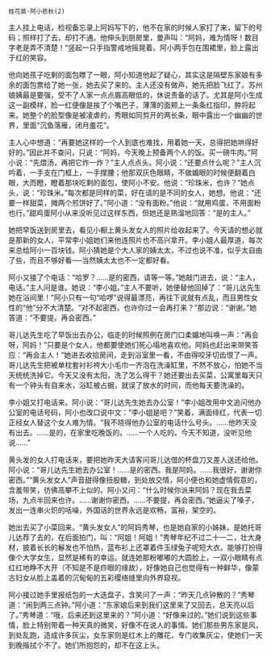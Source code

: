     桂花蒸·阿小悲秋(2) 

   主人挂上电话，检视备忘录上阿妈写下的，他不在家的时候人家打了来，留下的号码；照样打了去，却打不通。他伸头到厨房里，曼声叫：“阿妈，难为情呀！数目字老是弄不清楚！”竖起一只手指警戒地摇晃着。阿小两手包在围裙里，脸上露出于红的笑容。

   他向她孩子吃剩的面包瞟了一眼，阿小知道他起了疑心，其实这是隔壁东家娘有多余的面包票给了她一张，她去买了来的。主人还没有做声，她先把脸飞红了。苏州娘姨最是要强，受不了人家一点点眉高眼低的，休说责备的话了。尤其是阿小生成这一副模样，脸一红便像是挨了个嘴巴子，薄薄的面颊上一条条红指印，肿将起来。她整个的脸型像是被凌虐的，秀眼如同剪开的两长条，眼中露出一个幽幽的世界，里面“沉鱼落雁，闭月羞花”。

   主人心中想道：“再要她这样的一个人到底也难找，用着她一天，总得把她哄得好好的。”因此并不查问，只说：“阿妈，今天晚上预备两个人的饭。买一磅牛肉。”阿小说：“先煨汤，再把它炸一炸？”主人点点头。阿小说：“还要点什么呢？”主人沉吟着，一手支在门框上，一手撑腰；他那双灰色眼睛，不做媚眼的时候便翻着白眼，大而瞪，瞪着那块吃剩的面包，使阿小不安。他说：“珍珠米，也许？”她点头，说：“珍珠米。”每次都是同样的菜，好在请的是不同的女人，她想。他说：“还要一样甜菜，摊两个煎饼好了。”阿小道：“没有面粉。”他说：“就用鸡蛋，不用面粉也行。”甜鸡蛋阿小从来没听见过这样东西，但她还是熟溜地回答：“是的主人。”

   她把早饭送到房里去，看见小橱上黄头发女人的照片给收起来了。今天请的想必就是那新的女人，平常李小姐她们来他连照片也不高兴拿开。李小姐人最厚道，每次来总给阿小一百块钱。阿小猜她是个大人家的姨太太，不过也说不准，似乎太自由了些，而且不够好看──当然姨太太也不一定都好看。

   阿小又接了个电话：“哈罗？……是的密西，请等一等。”她敲门进去，说：“主人，电话。”主人问是谁。她说：“李小姐。”主人不要听，她便替他回掉了：“哥儿达先生她在浴间里！”阿小只有一句“哈啰”说得最漂亮，再往下说就有点乱，而且男性女性的“他”分不大清楚。“对不起密西，也许你过一会再打来？”那边说：“谢谢。”她答道：“不要提。再会密西。”

   哥儿达先生吃了早饭出去办公，临走的时候照例在房门口柔媚地叫唤一声：“再会呀，阿妈！”只要是个女人，他都要使她们死心塌地喜欢他。阿妈也赶出来带笑答应：“再会主人！”她进去收拾房间，走到浴室里一看，不由得咬牙切齿恨了一声。哥儿达先生把被单枕套衬衫袴大小毛巾一齐泡在洗澡缸里，不然不放心，怕她不当天统统洗掉它。今天又没有太阳，洗了怎么得干？她还要出去买菜，公寓里每天只有一个钟头有自来水，浴缸被占据，就误了放水的时间，而他每天要洗澡的。

   李小姐又打电话来。阿小说：“哥儿达先生她去办公室！”李小姐改用中文追问他办公室的电话号码，阿小也改口说中文：“李小姐是吧？”笑着，满面绯红，代表一切正经女人替这个女人难为情。“我不晓得他办公室的电话什么号头。……他昨天没有出去。……是的，在家里吃晚饭的。……一个人吃的。今天不知道，没听见他说……”

   黄头发的女人打电话来，要把她昨天大请客问哥儿达借的杯盘刀叉差人送还给他。阿小说：“哥儿达先生她去办公室！……是的密西。我是阿妈。……我很好，谢谢你密西。”“黄头发女人”声音甜得像扭股糖，到处放交情，阿小便也和她虚情假意的，含羞带笑，彷佛高攀不上似的。阿小又问：“什么时候你派来阿妈？现在我去菜场，九点半回来也许。……谢谢你密西。……不要提，再会密西。”她逼尖了嗓子，发出一连串火炽的咶噪，外国话的世界永远是欢畅，富裕，架空的。

   她出去买了小菜回来。“黄头发女人”的阿妈秀琴，也是她自家的小姊妹，是她托哥儿达荐了去的，在后面拍门，叫：“阿姐！阿姐！”秀琴年纪不过二十一二，壮大身材，披着长长的鬈发也不怕热，蓝布衫上还罩着件玉绿兔子呢短大衣。能够打扮得像个大学女生，显然是稀有的幸运。就连她那粉嘟嘟的大圆脸上，一双小眼睛有点红红地睁不大开（不知是不是痧眼的缘故），好像她自己也觉得有一种鲜华，像蒙古妇女从脸上盖着的沉甸甸的五彩缨络缝里向外界窥视。

   阿小接过她手里报纸包的一大迭盘子，含笑问了一声：“昨天几点钟散的？”秀琴道：“闹到两三点钟。”阿小道：“东家娘后来到我们这里来了又回去，总天亮以后了。”秀琴道：“哦，后来还到这里来的？”阿小道：“好像来过的。”她们说到这些事情，脸上特别带着一种天真的微笑，好像不在说人的事情。她们那些男东家是风，到处乱跑，造成许多灰尘，女东家则是红木上的雕花，专门收集灰尘，使她们一天到晚揩拭个不了。她们所抱怨的，却不在这上头。

